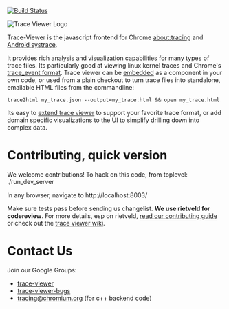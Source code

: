 <!-- Copyright 2015 The Chromium Authors. All rights reserved.
     Use of this source code is governed by a BSD-style license that can be
     found in the LICENSE file.
-->
[![Build Status](https://travis-ci.org/google/trace-viewer.svg?branch=master)](https://travis-ci.org/google/trace-viewer)

![Trace Viewer Logo](https://raw.githubusercontent.com/google/trace-viewer/master/images/trace-viewer-circle-blue.png)

Trace-Viewer is the javascript frontend for Chrome [about:tracing](http://dev.chromium.org/developers/how-tos/trace-event-profiling-tool) and [Android
systrace](http://developer.android.com/tools/help/systrace.html).

It provides rich analysis and visualization capabilities for many types of trace
files. Its particularly good at viewing linux kernel traces and Chrome's
[trace_event format](https://docs.google.com/document/d/1CvAClvFfyA5R-PhYUmn5OOQtYMH4h6I0nSsKchNAySU/edit). Trace viewer can be [embedded](https://github.com/google/trace-viewer/wiki/Embedding) as a component in your own code, or used from a plain checkout to turn trace files into standalone, emailable HTML files from the commandline:

    trace2html my_trace.json --output=my_trace.html && open my_trace.html

Its easy to [extend trace viewer](https://github.com/google/trace-viewer/wiki/ExtendingAndCustomizing) to support your favorite trace format, or add domain specific visualizations to the UI to simplify drilling down into complex data.

Contributing, quick version
===========================================================================
We welcome contributions! To hack on this code, from toplevel:
  ./run_dev_server

In any browser, navigate to
  http://localhost:8003/

Make sure tests pass before sending us changelist. **We use rietveld for codereview**. For more details, esp on rietveld, [read our contributing guide](https://github.com/google/trace-viewer/wiki/Contributing) or check out the [trace viewer wiki](https://github.com/google/trace-viewer/wiki).

Contact Us
===========================================================================
Join our Google Groups:
* [trace-viewer](https://groups.google.com/forum/#!forum/trace-viewer)
* [trace-viewer-bugs](https://groups.google.com/forum/#!forum/trace-viewer-bugs)
* [tracing@chromium.org](https://groups.google.com/a/chromium.org/forum/#!forum/tracing) (for c++ backend code)
